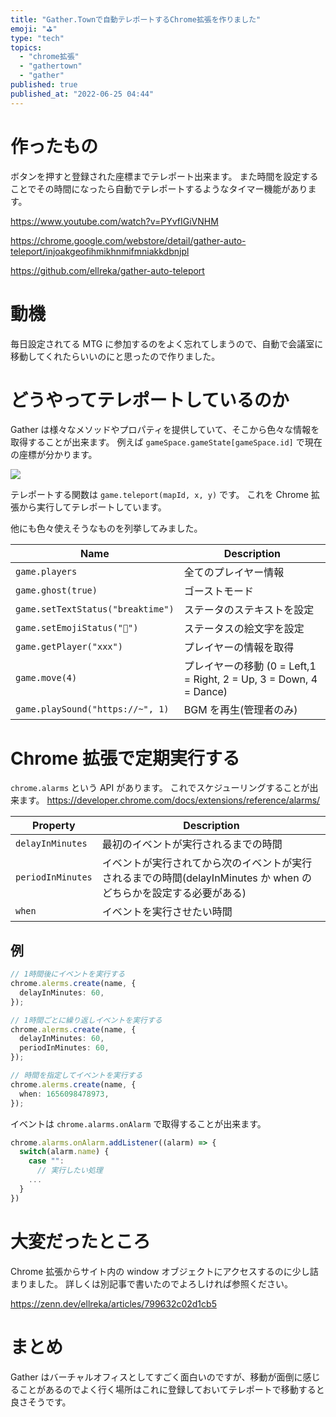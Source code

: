 ```yaml
---
title: "Gather.Townで自動テレポートするChrome拡張を作りました"
emoji: "⛳"
type: "tech"
topics:
  - "chrome拡張"
  - "gathertown"
  - "gather"
published: true
published_at: "2022-06-25 04:44"
---
```


# 作ったもの

ボタンを押すと登録された座標までテレポート出来ます。
また時間を設定することでその時間になったら自動でテレポートするようなタイマー機能があります。

https://www.youtube.com/watch?v=PYvfIGiVNHM

https://chrome.google.com/webstore/detail/gather-auto-teleport/injoakgeofihmikhnmifmniakkdbnjpl

https://github.com/ellreka/gather-auto-teleport

# 動機

毎日設定されてる MTG に参加するのをよく忘れてしまうので、自動で会議室に移動してくれたらいいのにと思ったので作りました。

# どうやってテレポートしているのか

Gather は様々なメソッドやプロパティを提供していて、そこから色々な情報を取得することが出来ます。
例えば `gameSpace.gameState[gameSpace.id]` で現在の座標が分かります。

![](https://gyazo.com/5e11d1338300384ef42b2584b4e00123.png)

テレポートする関数は `game.teleport(mapId, x, y)` です。
これを Chrome 拡張から実行してテレポートしています。

他にも色々使えそうなものを列挙してみました。

| Name                              | Description                                                        |
| --------------------------------- | ------------------------------------------------------------------ |
| `game.players`                    | 全てのプレイヤー情報                                               |
| `game.ghost(true)`                | ゴーストモード                                                     |
| `game.setTextStatus("breaktime")` | ステータのステキストを設定                                         |
| `game.setEmojiStatus("🌴")`       | ステータスの絵文字を設定                                           |
| `game.getPlayer("xxx")`           | プレイヤーの情報を取得                                             |
| `game.move(4)`                    | プレイヤーの移動 (0 = Left,1 = Right, 2 = Up, 3 = Down, 4 = Dance) |
| `game.playSound("https://~", 1)`  | BGM を再生(管理者のみ)                                             |

# Chrome 拡張で定期実行する

`chrome.alarms` という API があります。
これでスケジューリングすることが出来ます。
https://developer.chrome.com/docs/extensions/reference/alarms/

| Property          | Description                                                                                                       |
| ----------------- | ----------------------------------------------------------------------------------------------------------------- |
| `delayInMinutes`  | 最初のイベントが実行されるまでの時間                                                                              |
| `periodInMinutes` | イベントが実行されてから次のイベントが実行されるまでの時間(delayInMinutes か when のどちらかを設定する必要がある) |
| `when`            | イベントを実行させたい時間                                                                                        |

## 例

```ts
// 1時間後にイベントを実行する
chrome.alerms.create(name, {
  delayInMinutes: 60,
});

// 1時間ごとに繰り返しイベントを実行する
chrome.alerms.create(name, {
  delayInMinutes: 60,
  periodInMinutes: 60,
});

// 時間を指定してイベントを実行する
chrome.alerms.create(name, {
  when: 1656098478973,
});
```

イベントは `chrome.alarms.onAlarm` で取得することが出来ます。

```ts
chrome.alarms.onAlarm.addListener((alarm) => {
  switch(alarm.name) {
    case "":
      // 実行したい処理
    ...
  }
})
```

# 大変だったところ

Chrome 拡張からサイト内の window オブジェクトにアクセスするのに少し詰まりました。
詳しくは別記事で書いたのでよろしければ参照ください。

https://zenn.dev/ellreka/articles/799632c02d1cb5

# まとめ

Gather はバーチャルオフィスとしてすごく面白いのですが、移動が面倒に感じることがあるのでよく行く場所はこれに登録しておいてテレポートで移動すると良さそうです。
